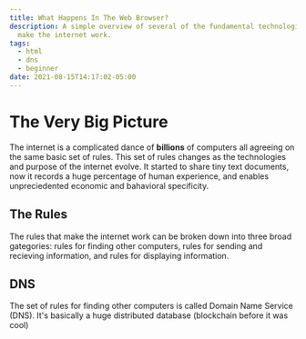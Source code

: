 ```yaml
---
title: What Happens In The Web Browser?
description: A simple overview of several of the fundamental technologies that
  make the internet work.
tags:
  - html
  - dns
  - beginner
date: 2021-08-15T14:17:02-05:00
---
```


# The Very Big Picture

The internet is a complicated dance of **billions** of computers all agreeing on the same basic set of rules. This set of rules changes as the technologies and purpose of the internet evolve. It started to share tiny text documents, now it records a huge percentage of human experience, and enables unpreciedented economic and bahavioral specificity.

## The Rules

The rules that make the internet work can be broken down into three broad gategories: rules for finding other computers, rules for sending and recieving information, and rules for displaying information.

## DNS

The set of rules for finding other computers is called Domain Name Service (DNS). It's basically a huge distributed database (blockchain before it was cool)